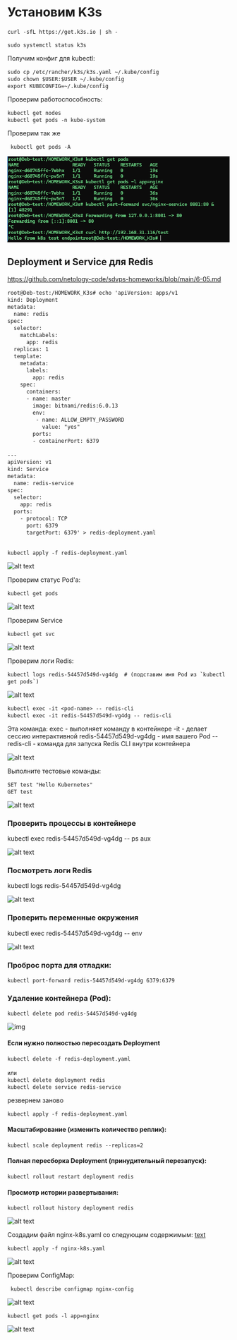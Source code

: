 #  Установим K3s
```
curl -sfL https://get.k3s.io | sh -
```
```
sudo systemctl status k3s

```

Получим конфиг для kubectl:
```
sudo cp /etc/rancher/k3s/k3s.yaml ~/.kube/config
sudo chown $USER:$USER ~/.kube/config
export KUBECONFIG=~/.kube/config
```

Проверим работоспособность:

```
kubectl get nodes
kubectl get pods -n kube-system
```
Проверим так же

```
 kubectl get pods -A
```

![alt text](image.png)

## Deployment и Service для Redis
https://github.com/netology-code/sdvps-homeworks/blob/main/6-05.md


```
root@Deb-test:/HOMEWORK_K3s# echo 'apiVersion: apps/v1
kind: Deployment
metadata:
  name: redis
spec:
  selector:
    matchLabels:
      app: redis
  replicas: 1
  template:
    metadata:
      labels:
        app: redis
    spec:
      containers:
      - name: master
        image: bitnami/redis:6.0.13
        env:
         - name: ALLOW_EMPTY_PASSWORD
           value: "yes"
        ports:
        - containerPort: 6379

---
apiVersion: v1
kind: Service
metadata:
  name: redis-service
spec:
  selector:
    app: redis
  ports:
    - protocol: TCP
      port: 6379
      targetPort: 6379' > redis-deployment.yaml
      
```

```
kubectl apply -f redis-deployment.yaml
```

![alt text](image-1.png)    


Проверим статус Pod'а:
```
kubectl get pods
```
![alt text](image-2.png)

Проверим Service
```
kubectl get svc
```
![alt text](image-3.png)

Проверим логи Redis:

```
kubectl logs redis-54457d549d-vg4dg  # (подставим имя Pod из `kubectl get pods`)

```

![alt text](image-4.png)



```
kubectl exec -it <pod-name> -- redis-cli
kubectl exec -it redis-54457d549d-vg4dg -- redis-cli
```
Эта команда:
exec - выполняет команду в контейнере
-it - делает сессию интерактивной
redis-54457d549d-vg4dg - имя вашего Pod
-- redis-cli - команда для запуска Redis CLI внутри контейнера

![alt text](image-5.png)



Выполните тестовые команды:

```
SET test "Hello Kubernetes"
GET test
```

![alt text](image-6.png)


### Проверить процессы в контейнере
kubectl exec redis-54457d549d-vg4dg -- ps aux

![alt text](image-7.png)

### Посмотреть логи Redis
kubectl logs redis-54457d549d-vg4dg

![alt text](image-8.png)

### Проверить переменные окружения
kubectl exec redis-54457d549d-vg4dg -- env

![alt text](image-9.png)


### Проброс порта для отладки:
```
kubectl port-forward redis-54457d549d-vg4dg 6379:6379
```

### Удаление контейнера (Pod):
```
kubectl delete pod redis-54457d549d-vg4dg
```
![img](image-10.png)


#### Если нужно полностью пересоздать Deployment

```
kubectl delete -f redis-deployment.yaml

или 
kubectl delete deployment redis
kubectl delete service redis-service

```
резвернем заново
```
kubectl apply -f redis-deployment.yaml
```


#### Масштабирование (изменить количество реплик):
```
kubectl scale deployment redis --replicas=2
```
#### Полная пересборка Deployment (принудительный перезапуск):
```
kubectl rollout restart deployment redis
```
#### Просмотр истории развертывания:
```
kubectl rollout history deployment redis
```
![alt text](image-11.png)


Создадим файл nginx-k8s.yaml со следующим содержимым:
[text](nginx-k3s.yaml)

```
kubectl apply -f nginx-k8s.yaml
```

![alt text](image-12.png)


Проверим ConfigMap:
```
 kubectl describe configmap nginx-config
```
![alt text](image-13.png)

```
kubectl get pods -l app=nginx

```
![alt text](image-14.png)
